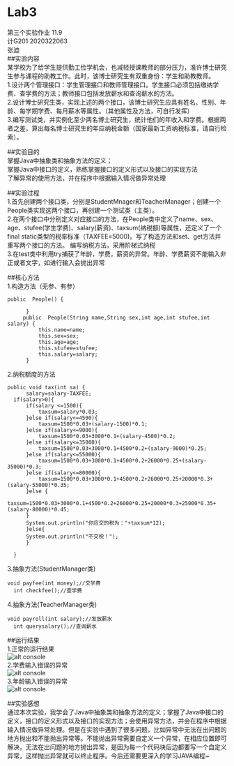 # Lab3  
第三个实验作业 11.9  
计G201 2020322063  
张迪  
##实验内容  
某学校为了给学生提供勤工俭学机会，也减轻授课教师的部分压力，准许博士研究生参与课程的助教工作。此时，该博士研究生有双重身份：学生和助教教师。  
1.设计两个管理接口：学生管理接口和教师管理接口。学生接口必须包括缴纳学费、查学费的方法；教师接口包括发放薪水和查询薪水的方法。  
2.设计博士研究生类，实现上述的两个接口，该博士研究生应具有姓名、性别、年龄、每学期学费、每月薪水等属性。（其他属性及方法，可自行发挥）  
3.编写测试类，并实例化至少两名博士研究生，统计他们的年收入和学费。根据两者之差，算出每名博士研究生的年应纳税金额（国家最新工资纳税标准，请自行检索）。

##实验目的  
掌握Java中抽象类和抽象方法的定义；   
掌握Java中接口的定义，熟练掌握接口的定义形式以及接口的实现方法  
了解异常的使用方法，并在程序中根据输入情况做异常处理

##实验过程  
1.首先创建两个接口类，分别是StudentMnager和TeacherManager；创建一个People类实现这两个接口，再创建一个测试类（主类）。  
2.在两个接口中分别定义对应接口的方法，在People类中定义了name、sex、age、stufee(学生学费)、salary(薪资)、taxsum(纳税额)等属性，还定义了一个final static类型的税率标准（TAXFEE=5000)。写了构造方法和set、get方法并重写两个接口的方法。
编写纳税方法，采用阶梯式纳税  
3.在test类中利用try捕获了年龄，学费，薪资的异常。年龄、学费薪资不能输入非正或者文字，如进行输入会抛出异常

##核心方法  
1.构造方法（无参、有参）
```
public  People() {
		  
	  }
	 public  People(String name,String sex,int age,int stufee,int salary) {
		  this.name=name;
		  this.sex=sex;
		  this.age=age;
		  this.stufee=stufee;
		  this.salary=salary;
	  }
  ```
  2.纳税额度的方法
  ```
  public void tax(int sa) {
		salary=salary-TAXFEE;
	if(salary>0){
		if(salary <=1500){
			taxsum=salary*0.03;
		}else if(salary<=4500){
			taxsum=1500*0.03+(salary-1500)*0.1;
		}else if(salary<=9000){
			taxsum=1500*0.03+3000*0.1+(salary-4500)*0.2;
		}else if(salary<=35000){
			taxsum=1500*0.03+3000*0.1+4500*0.2+(salary-9000)*0.25;
		}else if(salary<=55000){
			taxsum=1500*0.03+3000*0.1+4500*0.2+26000*0.25+(salary-35000)*0.3;
		}else if(salary<=80000){
			taxsum=1500*0.03+3000*0.1+4500*0.2+26000*0.25+20000*0.3+(salary-55000)*0.35;
		}else {
			taxsum=1500*0.03+3000*0.1+4500*0.2+26000*0.25+20000*0.3+25000*0.35+(salary-80000)*0.45;
		}
		System.out.println("你应交的税为："+taxsum*12);
		}else{
		System.out.println("不交税！");
		}
	
	}
  ```
  3.抽象方法(StudentManager类)
  ```
  void payfee(int money);//交学费
	int checkfee();//查学费
  ```
  4.抽象方法(TeacherManager类)
  ```
  void payroll(int salary);//发放薪水
	int querysalary();//查询薪水
  ```
##运行结果  
1.正常的运行结果  
![alt console](https://m.qpic.cn/psc?/V50ini880vFPiW2LYxFK2RoQRD3UEErn/bqQfVz5yrrGYSXMvKr.cqVXHf29vbrPikIXaCpZoBh7scuc**22eqKC8KIbPIyvzCWZdVB9*KifTx2ZJqnaDQPZe6yyM6IHmXXSF2cWBUh4!/b&bo=bwEzAgAAAAADB30!&rf=viewer_4)  
2.学费输入错误的异常  
![alt console](http://m.qpic.cn/psc?/V50ini880vFPiW2LYxFK2RoQRD3UEErn/TmEUgtj9EK6.7V8ajmQrEAibGImM37eldiWeaLju1m7MdBw.4oSZ8JSnMSQrGmHFQQoX3NCsCuERS.i3dntr5lwjDxJprrV.VLErmQ5Kh8E!/b&bo=mwGqAQAAAAADFwM!&rf=viewer_4)  
3.年龄输入错误的异常  
![alt console](http://m.qpic.cn/psc?/V50ini880vFPiW2LYxFK2RoQRD3UEErn/TmEUgtj9EK6.7V8ajmQrEEhiEBNn2GFbEugeU80Iy1vJODDoqbOJUoqKs0ZrOej3gv*MVs11jlMe8gcNeNqFSr0YCTdGm.GJUASYkiblQ4A!/b&bo=AAJYAQAAAAADF2k!&rf=viewer_4)

##实验感想  
通过本次实验，我学会了Java中抽象类和抽象方法的定义；掌握了Java中接口的定义，接口的定义形式以及接口的实现方法；会使用异常方法，并会在程序中根据输入情况做异常处理。但是在实验中遇到了很多问题，比如异常中无法在出问题的地方抛出和不能抛出异常等。不能抛出异常需要自定义一个异常，在相应位置即可解决，无法在出问题的地方抛出异常，是因为每一个代码块后边都要写一个自定义异常，这样抛出异常就可以终止程序。今后还需要更深入的学习JAVA编程~
